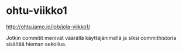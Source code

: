 ohtu-viikko1
============
http://ohtu.jamo.io/job/jola-viikko1/

Jotkin commitit menivät väärällä käyttäjänimellä ja siksi commithistoria
sisältää hieman sekoilua.
